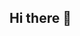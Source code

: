 ## Hi there 👋

<!--
**GaramSong-95/GaramSong-95** is a ✨ _special_ ✨ repository because its `README.md` (this file) appears on your GitHub profile.

🎓 I’m currently studying Deep Learning and Embedded Linux  
🚗 I'm working on vehicle behavior recognition AI systems  
🔧 Tech stack: Python, PyTorch, Jetson Nano, CAN Protocol  
📫 How to reach me: [your.email@example.com](mailto:your.email@example.com)  
🌱 Fun fact: I love realistic coding more than flashy demos!

## 🛠 Tech Stack
![Python](https://img.shields.io/badge/Python-3776AB?style=flat&logo=python&logoColor=white)
![C](https://img.shields.io/badge/C-00599C?style=flat&logo=c&logoColor=white)
![Jetson Nano](https://img.shields.io/badge/Jetson_Nano-76B900?style=flat&logo=nvidia&logoColor=white)

## 📊 GitHub Stats
![Junwoo's GitHub stats](https://github-readme-stats.vercel.app/api?username=junwoo-dev&show_icons=true&theme=tokyonight)
